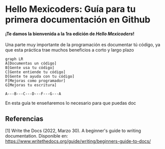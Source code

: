 # Hello Mexicoders: Guía para tu primera documentación en Github

#### ¡Te damos la bienvenida a la 1ra edición de *Hello Mexicoders*!

Una parte muy importante de la programación es documentar tú código, ya que esta práctica trae muchos beneficios a corto y largo plazo

```mermaid
graph LR
A[Documentas un código]
B[Gente usa tu código]
C[Gente entiende tu código]
D[Gente te ayuda con tu código]
F[Mejoras como programador]
G[Mejoras tu escritura]

A---B---C---D---F---G---A
```

En esta guía te enseñaremos lo necesario para que puedas doc



## Referencias
[1] Write the Docs (2022, Marzo 30). A beginner's guide to writing documentation. Disponible en: https://www.writethedocs.org/guide/writing/beginners-guide-to-docs/
